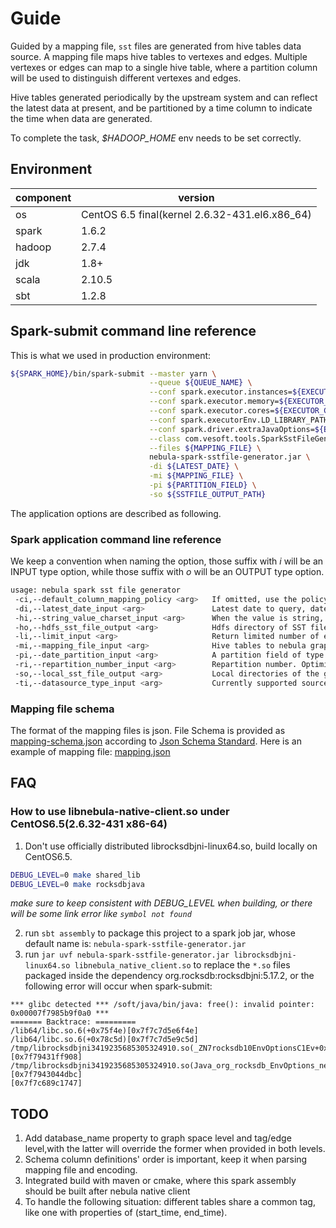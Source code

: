 # Guide

Guided by a mapping file, `sst` files are generated from hive tables data source. A mapping file maps hive tables to vertexes and edges.
Multiple vertexes or edges can map to a single hive table, where a partition column will be used to distinguish different
vertexes and edges.  

Hive tables generated periodically by the upstream system and can reflect the latest data at present, and be
partitioned by a time column to indicate the time when data are generated.

To complete the task, *$HADOOP_HOME* env needs to be set correctly.  

## Environment

component|version
---|---
os|CentOS 6.5 final(kernel 2.6.32-431.el6.x86_64)
spark|1.6.2
hadoop|2.7.4
jdk|1.8+
scala|2.10.5
sbt|1.2.8

## Spark-submit command line reference

This is what we used in production environment:

```bash
${SPARK_HOME}/bin/spark-submit --master yarn \
                               --queue ${QUEUE_NAME} \
                               --conf spark.executor.instances=${EXECUTOR_NUM} \
                               --conf spark.executor.memory=${EXECUTOR_MEMORY} \
                               --conf spark.executor.cores=${EXECUTOR_CORES} \
                               --conf spark.executorEnv.LD_LIBRARY_PATH=${LD_LIBRARY_PATH} \
                               --conf spark.driver.extraJavaOptions=${EXTRA_OPTIONS} \
                               --class com.vesoft.tools.SparkSstFileGenerator \
                               --files ${MAPPING_FILE} \
                               nebula-spark-sstfile-generator.jar \
                               -di ${LATEST_DATE} \
                               -mi ${MAPPING_FILE} \
                               -pi ${PARTITION_FIELD} \
                               -so ${SSTFILE_OUTPUT_PATH}
```

The application options are described as following.

### Spark application command line reference

We keep a convention when naming the option, those suffix with _i_ will be an INPUT type option, while those suffix with _o_ will be an OUTPUT type option.

```bash
usage: nebula spark sst file generator
 -ci,--default_column_mapping_policy <arg>   If omitted, use the policy when mapping column to property, all columns except primary_key's will be mapped to tag's property with the same name by default
 -di,--latest_date_input <arg>               Latest date to query, date format is YYYY-MM-dd
 -hi,--string_value_charset_input <arg>      When the value is string, the default charset encoding is UTF-8
 -ho,--hdfs_sst_file_output <arg>            Hdfs directory of SST files should not start with file:///
 -li,--limit_input <arg>                     Return limited number of edges/vertexes, usually used in POC stage, when omitted, fetch all data.
 -mi,--mapping_file_input <arg>              Hive tables to nebula graph schema mapping file
 -pi,--date_partition_input <arg>            A partition field of type String of hive table, which represent a Date, and has format of YYY-MM-dd
 -ri,--repartition_number_input <arg>        Repartition number. Optimization trick is adapted to improve generation speed and data skewness. Need tuning to suit your data.
 -so,--local_sst_file_output <arg>           Local directories of the generated sst files should start with file:///
 -ti,--datasource_type_input <arg>           Currently supported source data types are hive|hbase|csv], and the default type is hive
```

### Mapping file schema

The format of the mapping files is json. File Schema is provided as [mapping-schema.json](mapping-schema.json) according to [Json Schema Standard](http://json-schema.org).
Here is an example of mapping file: [mapping.json](mapping.json)

## FAQ

### How to use libnebula-native-client.so under CentOS6.5(2.6.32-431 x86-64)

1. Don't use officially distributed librocksdbjni-linux64.so, build locally on CentOS6.5.

```bash
DEBUG_LEVEL=0 make shared_lib
DEBUG_LEVEL=0 make rocksdbjava
```

*make sure to keep consistent with DEBUG_LEVEL when building, or there will be some link error like `symbol not found`*

2. run `sbt assembly` to package this project to a spark job jar, whose default name is: `nebula-spark-sstfile-generator.jar`  
3. run `jar uvf nebula-spark-sstfile-generator.jar librocksdbjni-linux64.so libnebula_native_client.so` to replace the `*.so` files packaged inside the dependency org.rocksdb:rocksdbjni:5.17.2,
    or the following error will occur when spark-submit:

```text
*** glibc detected *** /soft/java/bin/java: free(): invalid pointer: 0x00007f7985b9f0a0 ***
======= Backtrace: =========
/lib64/libc.so.6(+0x75f4e)[0x7f7c7d5e6f4e]
/lib64/libc.so.6(+0x78c5d)[0x7f7c7d5e9c5d]
/tmp/librocksdbjni3419235685305324910.so(_ZN7rocksdb10EnvOptionsC1Ev+0x578)[0x7f79431ff908]
/tmp/librocksdbjni3419235685305324910.so(Java_org_rocksdb_EnvOptions_newEnvOptions+0x1c)[0x7f7943044dbc]
[0x7f7c689c1747]
```

## TODO

1. Add database_name property to graph space level and tag/edge level,with the latter will override the former when provided in both levels.
2. Schema column definitions' order is important, keep it when parsing mapping file and encoding.
3. Integrated build with maven or cmake, where this spark assembly should be built after nebula native client
4. To handle the following situation: different tables share a common tag, like one with properties of (start_time, end_time).
